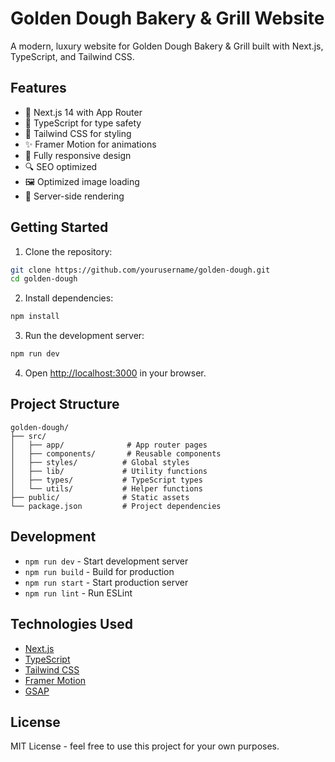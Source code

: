 # Golden Dough Bakery & Grill Website

A modern, luxury website for Golden Dough Bakery & Grill built with Next.js, TypeScript, and Tailwind CSS.

## Features

- 🚀 Next.js 14 with App Router
- 💎 TypeScript for type safety
- 🎨 Tailwind CSS for styling
- ✨ Framer Motion for animations
- 📱 Fully responsive design
- 🔍 SEO optimized
- 🖼️ Optimized image loading
- 🎯 Server-side rendering

## Getting Started

1. Clone the repository:
```bash
git clone https://github.com/yourusername/golden-dough.git
cd golden-dough
```

2. Install dependencies:
```bash
npm install
```

3. Run the development server:
```bash
npm run dev
```

4. Open [http://localhost:3000](http://localhost:3000) in your browser.

## Project Structure

```
golden-dough/
├── src/
│   ├── app/              # App router pages
│   ├── components/       # Reusable components
│   ├── styles/          # Global styles
│   ├── lib/             # Utility functions
│   ├── types/           # TypeScript types
│   └── utils/           # Helper functions
├── public/              # Static assets
└── package.json         # Project dependencies
```

## Development

- `npm run dev` - Start development server
- `npm run build` - Build for production
- `npm run start` - Start production server
- `npm run lint` - Run ESLint

## Technologies Used

- [Next.js](https://nextjs.org/)
- [TypeScript](https://www.typescriptlang.org/)
- [Tailwind CSS](https://tailwindcss.com/)
- [Framer Motion](https://www.framer.com/motion/)
- [GSAP](https://greensock.com/gsap/)

## License

MIT License - feel free to use this project for your own purposes. 